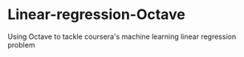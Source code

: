 # Linear-regression-Octave
Using Octave to tackle coursera's machine learning linear regression problem 
